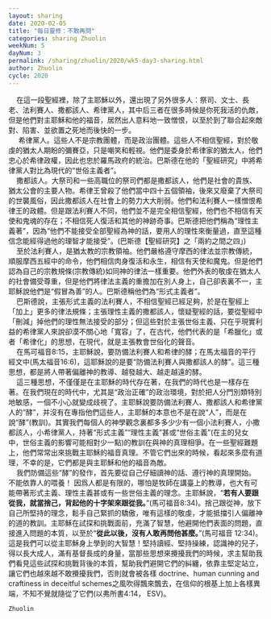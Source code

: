 ```yaml
---
layout: sharing
date: 2020-02-05
title: "每日靈修：不敢再問"
categories: sharing Zhuolin
weekNum: 5
dayNum: 3
permalink: /sharing/zhuolin/2020/wk5-day3-sharing.html
author: Zhuolin
cycle: 2020
---
```


    在這一段聖經裡，除了主耶穌以外，還出現了另外很多人：祭司、文士、長老、法利賽人、撒都該人、希律黨人，其中后三者在很多時候是你死我活的仇敵，但是他們對主耶穌和他的福音，居然出人意料地一致憎恨，以至於到了聯合起來敵對、陷害、並欲置之死地而後快的一步。  
     希律黨人。這些人不是宗教團體，而是政治團體。這些人不相信聖經，對於敬虔的猶太人期盼的彌賽亞，只是嘲笑和輕視。他們是委身於希律家的猶太人，他們忠心於希律政權，因此也忠於羅馬政府的統治。巴斯德在他的「聖經研究」中將希律黨人對比為現代的“世俗主義者”。  
    撒都該人。大祭司和一些高職位的祭司們都是撒都該人，他們是社會的貴族、猶太公會的主要人物。希律王曾殺了他們當中四十五個領袖，後來又廢棄了大祭司的世襲風俗，因此撒都該人在社會上的勢力大大削弱。他們和法利賽人一樣憎恨希律王的政體。但是跟法利賽人不同，他們並不是完全相信聖經，他們也不相信有天使和鬼魂的存在；不相信死人復活和其他的神跡奇事。巴斯德把他們稱為“理性主義著”，因為“他們不能接受全部聖經為神的話，要用人的理性來衡量過，直至這種信念能經得過他的理智才能接受”。(巴斯德【聖經研究】之「兩約之間之四」)  
    至於法利賽人，是猶太教的宗教領袖。他們嚴格遵守摩西的律法並宗教傳統，順服摩西五經中的命令，他們相信肉身復活和永生，相信有天使和魔鬼。但是他們認為自己的宗教規條(宗教傳統)如同神的律法一樣重要。他們外表的敬虔在猶太人的社會備受尊重，但是他們將律法主義的重擔加在別人身上，自己卻表裏不一，主耶穌說他們是“假冒為善”的人。巴斯德稱他們為“形式主義者”。  
    巴斯德說，主張形式主義的法利賽人，不相信聖經已經足夠，於是在聖經上「加上」更多的律法規條；主張理性主義的撒都該人，懷疑聖經的話，要從聖經中「刪減」掉他們的理性無法接受的部分；但這些對於主張世俗主義、只在乎現實利益的希律黨人來說卻漠不關心地「寬容」了，在古代，他們代表的是「希臘化」或者「希律化」的思想，在現代，就是主張教會世俗化的聲音。  
    在馬可福音8:15，主耶穌說，要防備法利賽人和希律的酵；在馬太福音的平行經文中(馬太福音16:6)，這耶穌說的是要“防備法利賽人與撒都該人的酵”。這三種思想，都是將人帶著偏離神的教導、越發越大、越走越遠的酵。  
    這三種思想，不僅僅是在主耶穌的時代存在著，在我們的時代也是一樣存在著。在我們現在的時代中，尤其是“政治正確”的政治環境，對於把人分門別類特別地敏感，一個不小心就變成歧視了。主耶穌說要防備法利賽人、撒都該人和希律黨人的“酵”，并沒有在專指他們這些人，主耶穌的本意也不是在說“人”，而是在說“酵”(教訓)。其實我們每個人的神學觀念裏都多多少少有一個小法利賽人，小撒都該人，小希律黨人，持著“形式主義”“理性主義”甚或“世俗主義”(在主的兒女中，世俗主義的影響可能相對少一點)的教訓在與神的真理相爭。在一些聖經難題上，他們常常出來挑戰主耶穌的福音真理。不管它們出來的時候，看起來多麼有道理，不幸的是，它們都是與主耶穌和他的福音為敵。  
    我們防備這些“酵”的發作，首先要從自己仔細讀神的話、遵行神的真理開始。不能依靠人的喂養！ 因爲人都是有限的，哪怕是牧師在講臺上的教導，也大有可能帶著形式主義、理性主義甚或有一些世俗主義的理念。主耶穌說，“**若有人要跟從我，就當捨己，背起他的十字架來跟從我。**”(馬可福音8:34)。捨己跟從神，放下自己所堅持的理念，鬆手自己緊抓的驕傲，唯有這樣的敬虔，才能抵擋引人偏離神的道的教訓。主耶穌在試探和挑戰面前，充滿了智慧，他避開他們表面的問題，直接進入問題的本質，以至於“**從此以後，沒有人敢再問他甚麼。**”(馬可福音 12:34)。這是我們可以從主耶穌身上學到的大智慧！堅持讀經、堅持操練，認識神的兒子，得以長大成人，滿有基督長成的身量，當那些思想來攪擾我們的時候，求主幫助我們看見這些試探和挑戰背後的本質，幫助我們避開它們的糾纏，依靠主堅定站立，讓它們也越來越不敢攪擾我們，否則就會被各樣 doctrine、human cunning and craftiness in deceitful schemes之風吹得飄來飄去，在信仰的根基上加上各樣異端，不知不覺就隨從了它們(以弗所書4:14， ESV)。  

`Zhuolin`  
